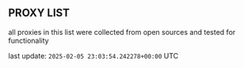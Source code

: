 ## PROXY LIST

all proxies in this list were collected from open sources and tested for functionality

last update: `2025-02-05 23:03:54.242278+00:00` UTC